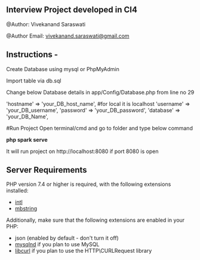 ## Interview Project developed in CI4
@Author: Vivekanand Saraswati

@Author Email: vivekanand.saraswati@gmail.com

## Instructions -
Create Database using mysql or PhpMyAdmin

Import table via db.sql

Change below Database details in app/Config/Database.php from line no 29

'hostname' => 'your_DB_host_name', #for local it is localhost
'username' => 'your_DB_username',
'password' => 'your_DB_password',
'database' => 'your_DB_Name',

#Run Project
Open terminal/cmd and go to folder and type below command

**php spark serve**


It will run project on http://localhost:8080 if port 8080 is open

## Server Requirements

PHP version 7.4 or higher is required, with the following extensions installed:

- [intl](http://php.net/manual/en/intl.requirements.php)
- [mbstring](http://php.net/manual/en/mbstring.installation.php)

Additionally, make sure that the following extensions are enabled in your PHP:

- json (enabled by default - don't turn it off)
- [mysqlnd](http://php.net/manual/en/mysqlnd.install.php) if you plan to use MySQL
- [libcurl](http://php.net/manual/en/curl.requirements.php) if you plan to use the HTTP\CURLRequest library
